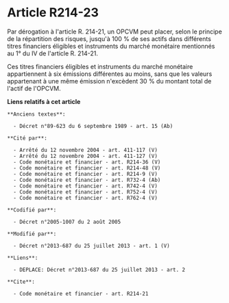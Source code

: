 # Article R214-23

Par dérogation à l'article R. 214-21, un OPCVM peut placer, selon le principe de la répartition des risques, jusqu'à 100 % de
ses actifs dans différents titres financiers éligibles et instruments du marché monétaire mentionnés au 1° du IV de l'article
R. 214-21. 

Ces titres financiers éligibles et instruments du marché monétaire appartiennent à six émissions différentes au moins, sans
que les valeurs appartenant à une même émission n'excèdent 30 % du montant total de l'actif de l'OPCVM.

**Liens relatifs à cet article**

	**Anciens textes**:

	  - Décret n°89-623 du 6 septembre 1989 - art. 15 (Ab)

	**Cité par**:

	  - Arrêté du 12 novembre 2004 - art. 411-117 (V)
	  - Arrêté du 12 novembre 2004 - art. 411-127 (V)
	  - Code monétaire et financier - art. R214-36 (V)
	  - Code monétaire et financier - art. R214-48 (V)
	  - Code monétaire et financier - art. R214-9 (V)
	  - Code monétaire et financier - art. R732-4 (Ab)
	  - Code monétaire et financier - art. R742-4 (V)
	  - Code monétaire et financier - art. R752-4 (V)
	  - Code monétaire et financier - art. R762-4 (V)

	**Codifié par**:

	  - Décret n°2005-1007 du 2 août 2005

	**Modifié par**:

	  - Décret n°2013-687 du 25 juillet 2013 - art. 1 (V)

	**Liens**:

	  - DEPLACE: Décret n°2013-687 du 25 juillet 2013 - art. 2

	**Cite**:

	  - Code monétaire et financier - art. R214-21
